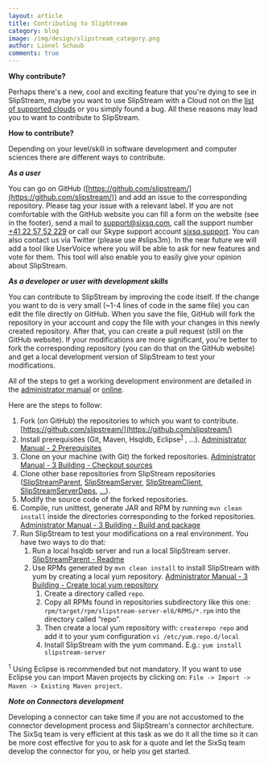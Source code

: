 ```yaml
---
layout: article
title: Contributing to SlipStream
category: blog
image: /img/design/slipstream_category.png
author: Lionel Schaub
comments: true
---
```


**Why contribute?**

Perhaps there's a new, cool and exciting feature that you're dying to see in SlipStream, maybe you want to use SlipStream with a Cloud not on the [list of supported clouds](/products/slipstream.html) or you simply found a bug. All these reasons may lead you to want to contribute to SlipStream.


**How to contribute?**

Depending on your level/skill in software development and computer sciences there are different ways to contribute.


***As a user***

You can go on GitHub ([https://github.com/slipstream/](https://github.com/slipstream/)) and add an issue to the corresponding repository. Please tag your issue with a relevant label.
If you are not comfortable with the GitHub website you can fill a form on the website (see in the footer), send a mail to [support@sixsq.com](mailto:support@sixsq.com), call the support number [+41 22 57 52 229](tel:0041225752229) or call our Skype support account [sixsq.support](callto:sixsq.support). You can also contact us via Twitter (please use #slips3m). 
In the near future we will add a tool like UserVoice where you will be able to ask for new features and vote for them. This tool will also enable you to easily give your opinion about SlipStream.


***As a developer or user with development skills***

You can contribute to SlipStream by improving the code itself.
If the change you want to do is very small (~1-4 lines of code in the same file) you can edit the file directly on GitHub. 
When you save the file, GitHub will fork the repository in your account and copy the file with your changes in this newly created repository. 
After that, you can create a pull request (still on the GitHub website).
If your modifications are more significant, you're better to fork the corresponding repository (you can do that on the GitHub website) and get a local development version of SlipStream to test your modifications.

All of the steps to get a working development environment are detailed in the [administrator manual](https://github.com/slipstream/SlipStreamDocumentation/tree/master/docs/administrator-manual/src/main/markdown) or [online](https://slipstream.sixsq.com/documentation).

Here are the steps to follow:

1.  Fork (on GitHub) the repositories to which you want to contribute. [https://github.com/slipstream/](https://github.com/slipstream/)
2.  Install prerequisites (Git, Maven, Hsqldb, Eclipse<sup>[1](#note1)</sup> , …). [Administrator Manual - 2 Prerequisites](https://github.com/slipstream/SlipStreamDocumentation/blob/master/docs/administrator-manual/src/main/markdown/02-prerequisites.md)
3.  Clone on your machine (with Git) the forked repositories. [Administrator Manual - 3 Building - Checkout sources](https://github.com/slipstream/SlipStreamDocumentation/blob/master/docs/administrator-manual/src/main/markdown/03-building.md#checkout-sources)
4.  Clone other base repositories from SlipStream repositories ([SlipStreamParent](https://github.com/slipstream/SlipStreamParent), [SlipStreamServer](https://github.com/slipstream/SlipStreamServer), [SlipStreamClient](https://github.com/slipstream/SlipStreamClient), [SlipStreamServerDeps](https://github.com/slipstream/SlipStreamServerDeps), […](https://github.com/slipstream/)).
5.  Modify the source code of the forked repositories.
6.  Compile, run unittest, generate JAR and RPM by running `mvn clean install` inside the directories corresponding to the forked repositories. [Administrator Manual - 3 Building - Build and package](https://github.com/slipstream/SlipStreamDocumentation/blob/master/docs/administrator-manual/src/main/markdown/03-building.md#build-and-package)
7.  Run SlipStream to test your modifications on a real environment. You have two ways to do that:
    1. Run a local hsqldb server and run a local SlipStream server. [SlipStreamParent - Readme](https://github.com/slipstream/SlipStreamParent/blob/master/README.md)
    2. Use RPMs generated by `mvn clean install` to install SlipStream with yum by creating a local yum repository. [Administrator Manual - 3 Building - Create local yum repository](https://github.com/slipstream/SlipStreamDocumentation/blob/master/docs/administrator-manual/src/main/markdown/03-building.md#create-local-yum-repository)
        1. Create a directory called `repo`.
        2. Copy all RPMs found in repositories subdirectory like this one: `rpm/target/rpm/slipstream-server-el6/RPMS/*.rpm` into the directory called “repo”.
        3. Then create a local yum repository with: `createrepo repo` and add it to your yum configuration `vi /etc/yum.repo.d/local`
        4. Install SlipStream with the yum command. E.g.: `yum install slipstream-server`

<sup id="note1">1</sup> Using Eclipse is recommended but not mandatory. If you want to use Eclipse you can import Maven projects by clicking on: `File -> Import -> Maven -> Existing Maven project`.


***Note on Connectors development***

Developing a connector can take time if you are not accustomed to the connector development process and SlipStream's connector architecture. The SixSq team is very efficient at this task as we do it all the time so it can be more cost effective for you to ask for a quote and let the SixSq team develop the connector for you, or help you get started.

<span class='contact-us-placeholder'></span>



